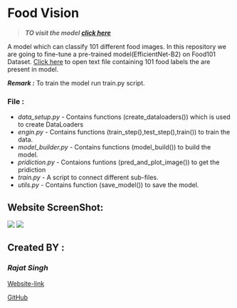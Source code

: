 # Food Vision 
> ***TO visit the model [click here](https://huggingface.co/spaces/rajatsingh0702/FoodVision)***

A model which can classify 101 different food images.
In this repository we are going to fine-tune a pre-trained model(EfficientNet-B2) on Food101 Dataset. [Click here](https://github.com/Rajatsingh24/FoodVision/blob/main/class_names.txt) to open text file containing 101 food labels the are present in model.

***Remark :*** To train the model run train.py script.
### File :
* *data_setup.py* - Contains functions (create_dataloaders()) which is used to create DataLoaders
* *engin.py* - Contains functions (train_step(),test_step(),train()) to train the data.
* *model_builder.py* - Contains functions (model_build()) to build the model.
* *pridiction.py* - Contaions funtions (pred_and_plot_image()) to get the pridiction
* *train.py* - A script to connect different sub-files.
* *utils.py* - Contains function (save_model()) to save the model.


## Website ScreenShot: 

![](https://www.imgbly.com/ib/06YHx30TVx.png)
![](https://www.imgbly.com/ib/26AXWo07IX.png)

## Created BY :

### *Rajat Singh*

[Website-link](https://huggingface.co/spaces/rajatsingh0702/FoodVision)

[GitHub](https://github.com/Rajatsingh24 "gitHub link")